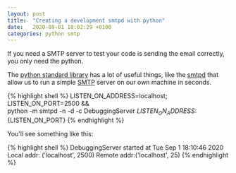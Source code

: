 ```yaml
---
layout: post
title:  "Creating a development smtpd with python"
date:   2020-09-01 18:02:29 +0100
categories: python smtp
---
```

If you need a SMTP server to test your code is sending the email correctly, you only need the python.

The [python standard library](https://docs.python.org/3/library/index.html) has a lot of useful things, like the [smtpd](https://docs.python.org/3/library/smtpd.html) that allow us to run a simple [SMTP](https://en.wikipedia.org/wiki/Simple_Mail_Transfer_Protocol) server on our own machine in seconds.

{% highlight shell %}
LISTEN_ON_ADDRESS=localhost; LISTEN_ON_PORT=2500 && \
python -m smtpd -n -d -c DebuggingServer ${LISTEN_ON_ADDRESS}:${LISTEN_ON_PORT}
{% endhighlight %}

You'll see something like this:

{% highlight shell %}
DebuggingServer started at Tue Sep  1 18:10:46 2020
	Local addr: ('localhost', 2500)
	Remote addr:('localhost', 25)
{% endhighlight %}


[jekyll-docs]: https://jekyllrb.com/docs/home
[jekyll-gh]:   https://github.com/jekyll/jekyll
[jekyll-talk]: https://talk.jekyllrb.com/

